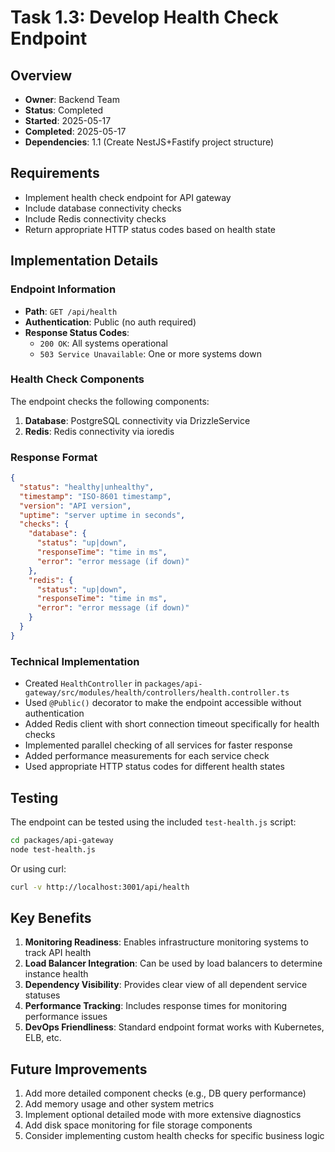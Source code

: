 # Task 1.3: Develop Health Check Endpoint

## Overview
- **Owner**: Backend Team
- **Status**: Completed
- **Started**: 2025-05-17
- **Completed**: 2025-05-17
- **Dependencies**: 1.1 (Create NestJS+Fastify project structure)

## Requirements
- Implement health check endpoint for API gateway
- Include database connectivity checks
- Include Redis connectivity checks
- Return appropriate HTTP status codes based on health state

## Implementation Details

### Endpoint Information
- **Path**: `GET /api/health`
- **Authentication**: Public (no auth required)
- **Response Status Codes**:
  - `200 OK`: All systems operational
  - `503 Service Unavailable`: One or more systems down

### Health Check Components
The endpoint checks the following components:
1. **Database**: PostgreSQL connectivity via DrizzleService
2. **Redis**: Redis connectivity via ioredis

### Response Format
```json
{
  "status": "healthy|unhealthy",
  "timestamp": "ISO-8601 timestamp",
  "version": "API version",
  "uptime": "server uptime in seconds",
  "checks": {
    "database": {
      "status": "up|down",
      "responseTime": "time in ms",
      "error": "error message (if down)"
    },
    "redis": {
      "status": "up|down",
      "responseTime": "time in ms",
      "error": "error message (if down)"
    }
  }
}
```

### Technical Implementation
- Created `HealthController` in `packages/api-gateway/src/modules/health/controllers/health.controller.ts`
- Used `@Public()` decorator to make the endpoint accessible without authentication
- Added Redis client with short connection timeout specifically for health checks
- Implemented parallel checking of all services for faster response
- Added performance measurements for each service check
- Used appropriate HTTP status codes for different health states

## Testing
The endpoint can be tested using the included `test-health.js` script:
```bash
cd packages/api-gateway
node test-health.js
```

Or using curl:
```bash
curl -v http://localhost:3001/api/health
```

## Key Benefits
1. **Monitoring Readiness**: Enables infrastructure monitoring systems to track API health
2. **Load Balancer Integration**: Can be used by load balancers to determine instance health
3. **Dependency Visibility**: Provides clear view of all dependent service statuses
4. **Performance Tracking**: Includes response times for monitoring performance issues
5. **DevOps Friendliness**: Standard endpoint format works with Kubernetes, ELB, etc.

## Future Improvements
1. Add more detailed component checks (e.g., DB query performance)
2. Add memory usage and other system metrics
3. Implement optional detailed mode with more extensive diagnostics
4. Add disk space monitoring for file storage components
5. Consider implementing custom health checks for specific business logic